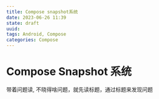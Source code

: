 ```yaml
---
title: Compose snapshot系统
date: 2023-06-26 11:39
state: draft
uuid: 
tags: Android, Compose
categories: Compose
---
```


# Compose Snapshot 系统

带着问题读, 不晓得啥问题，就先读标题，通过标题来发现问题




